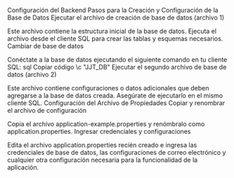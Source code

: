 Configuración del Backend
Pasos para la Creación y Configuración de la Base de Datos
Ejecutar el archivo de creación de base de datos (archivo 1)

Este archivo contiene la estructura inicial de la base de datos. Ejecuta el archivo desde el cliente SQL para crear las tablas y esquemas necesarios.
Cambiar de base de datos

Conéctate a la base de datos ejecutando el siguiente comando en tu cliente SQL:
sql
Copiar código
\c "JJT_DB"
Ejecutar el segundo archivo de base de datos (archivo 2)

Este archivo contiene configuraciones o datos adicionales que deben agregarse a la base de datos creada. Asegúrate de ejecutarlo en el mismo cliente SQL.
Configuración del Archivo de Propiedades
Copiar y renombrar el archivo de configuración

Copia el archivo application-example.properties y renómbralo como application.properties.
Ingresar credenciales y configuraciones

Edita el archivo application.properties recién creado e ingresa las credenciales de base de datos, las configuraciones de correo electrónico y cualquier otra configuración necesaria para la funcionalidad de la aplicación.